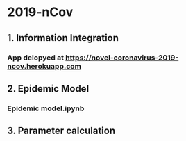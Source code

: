 # 2019-nCov

## 1. Information Integration
###   App delopyed at https://novel-coronavirus-2019-ncov.herokuapp.com

## 2. Epidemic Model
###   Epidemic model.ipynb

## 3. Parameter calculation
